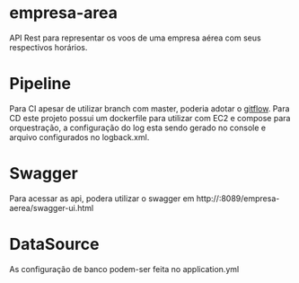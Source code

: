 # empresa-area
API Rest para representar os voos de uma empresa aérea com seus respectivos horários.


# **Pipeline**

Para CI apesar de utilizar branch com master, poderia adotar o [gitflow](https://marketplace.atlassian.com/apps/1212520/git-flow-chart?hosting=cloud&tab=overview "gitflow"). Para CD este projeto possui  um dockerfile para utilizar com EC2 e compose para orquestração, a configuração do log esta sendo gerado no console e arquivo configurados no logback.xml.

# Swagger

Para acessar as api, podera utilizar o swagger em http://<host>:8089/empresa-aerea/swagger-ui.html


# DataSource

As configuração de banco podem-ser feita no application.yml




